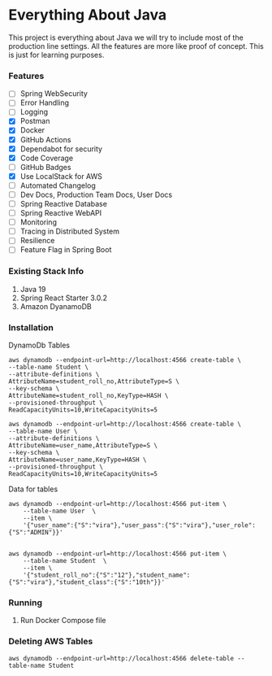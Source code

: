 # Everything About Java

This project is everything about Java we will try to include most of the production line settings.
All the features are more like proof of concept. This is just for learning purposes.

### Features

- [ ] Spring WebSecurity
- [ ] Error Handling
- [ ] Logging
- [x] Postman
- [x] Docker
- [x] GitHub Actions
- [x] Dependabot for security
- [x] Code Coverage
- [ ] GitHub Badges
- [x] Use LocalStack for AWS
- [ ] Automated Changelog
- [ ] Dev Docs, Production Team Docs, User Docs
- [ ] Spring Reactive Database
- [ ] Spring Reactive WebAPI
- [ ] Monitoring
- [ ] Tracing in Distributed System
- [ ] Resilience
- [ ] Feature Flag in Spring Boot

### Existing Stack Info

1. Java 19
2. Spring React Starter 3.0.2
3. Amazon DyanamoDB

### Installation

DynamoDb Tables

```
aws dynamodb --endpoint-url=http://localhost:4566 create-table \
--table-name Student \
--attribute-definitions \
AttributeName=student_roll_no,AttributeType=S \
--key-schema \
AttributeName=student_roll_no,KeyType=HASH \
--provisioned-throughput \
ReadCapacityUnits=10,WriteCapacityUnits=5

aws dynamodb --endpoint-url=http://localhost:4566 create-table \
--table-name User \
--attribute-definitions \
AttributeName=user_name,AttributeType=S \
--key-schema \
AttributeName=user_name,KeyType=HASH \
--provisioned-throughput \
ReadCapacityUnits=10,WriteCapacityUnits=5

```

Data for tables

```
aws dynamodb --endpoint-url=http://localhost:4566 put-item \
    --table-name User  \
    --item \
    '{"user_name":{"S":"vira"},"user_pass":{"S":"vira"},"user_role":{"S":"ADMIN"}}'
    
    
aws dynamodb --endpoint-url=http://localhost:4566 put-item \
    --table-name Student  \
    --item \
    '{"student_roll_no":{"S":"12"},"student_name":{"S":"vira"},"student_class":{"S":"10th"}}'
```

### Running

1. Run Docker Compose file

### Deleting AWS Tables

```
aws dynamodb --endpoint-url=http://localhost:4566 delete-table --table-name Student
```

